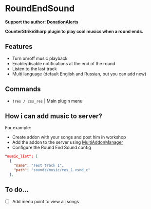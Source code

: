 # RoundEndSound

**Support the author: [DonationAlerts](https://www.donationalerts.com/r/gleb_khlebov)**

**CounterStrikeSharp plugin to play cool musics when a round ends.**

## Features
- Turn on/off music playback
- Enable/disable notifications at the end of the round
- Listen to the last track
- Multi language (default English and Russian, but you can add new)

## Commands
- `!res / css_res` | Main plugin menu

## How i can add music to server?
For example:
- Create addon with your songs and post him in workshop
- Add the addon to the server using [MultiAddonManager](https://github.com/Source2ZE/MultiAddonManager)
- Configure the Round End Sound config
```json
"music_list": [
  {
    "name": "Test track 1",
    "path": "sounds/music/res_1.vsnd_c"
  },
```

## To do...
- [ ] Add menu point to view all songs




